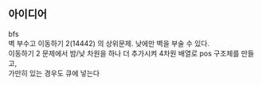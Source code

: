 ## 아이디어
bfs  
벽 부수고 이동하기 2(14442) 의 상위문제. 낮에만 벽을 부술 수 있다.  
이동하기 2 문제에서 밤/낮 차원을 하나 더 추가시켜 4차원 배열로 pos 구조체를 만들고,  
가만히 있는 경우도 큐에 넣는다

